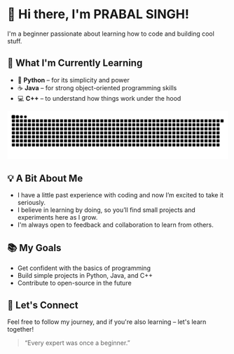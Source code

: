 # 👋 Hi there, I'm PRABAL SINGH!
 I'm a beginner passionate about learning how to code and building cool stuff.

## 🌱 What I'm Currently Learning
- 🐍 **Python** – for its simplicity and power
- ☕ **Java** – for strong object-oriented programming skills
- 💻 **C++** – to understand how things work under the hood

![snake gif](https://github.com/SouLCodes-main/SouLCodes-main/blob/output/github-snake-dark.svg)

## 💡 A Bit About Me
- I have a little past experience with coding and now I’m excited to take it seriously.
- I believe in learning by doing, so you’ll find small projects and experiments here as I grow.
- I'm always open to feedback and collaboration to learn from others.

## 📚 My Goals
- Get confident with the basics of programming
- Build simple projects in Python, Java, and C++
- Contribute to open-source in the future

## 🚀 Let's Connect
Feel free to follow my journey, and if you're also learning – let's learn together!

> “Every expert was once a beginner.”


<!---
SouLCodes-main/SouLCodes-main is a ✨ special ✨ repository because its `README.md` (this file) appears on your GitHub profile.
You can click the Preview link to take a look at your changes.
--->
